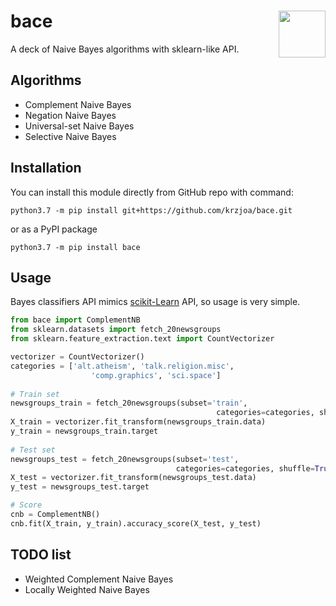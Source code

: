 # bace <img src="https://raw.githubusercontent.com/krzjoa/bace/master/img/bace-of-spades.png" align="right" width = "75px"/>

A deck of Naive Bayes algorithms with sklearn-like API.

## Algorithms
* Complement Naive Bayes
* Negation Naive Bayes
* Universal-set Naive Bayes
* Selective Naive Bayes

## Installation

You can install this module directly from GitHub repo with command:

````
python3.7 -m pip install git+https://github.com/krzjoa/bace.git
````

or as a PyPI package

````
python3.7 -m pip install bace
````

## Usage

Bayes classifiers API mimics [scikit-Learn](http://scikit-learn.org/stable/modules/classes.html>) API, so usage is very simple.


```` python
from bace import ComplementNB
from sklearn.datasets import fetch_20newsgroups
from sklearn.feature_extraction.text import CountVectorizer

vectorizer = CountVectorizer()
categories = ['alt.atheism', 'talk.religion.misc',
                  'comp.graphics', 'sci.space']
    
# Train set
newsgroups_train = fetch_20newsgroups(subset='train',
                                              categories=categories, shuffle=True)
X_train = vectorizer.fit_transform(newsgroups_train.data)
y_train = newsgroups_train.target
    
# Test set
newsgroups_test = fetch_20newsgroups(subset='test',
                                     categories=categories, shuffle=True)
X_test = vectorizer.fit_transform(newsgroups_test.data)
y_test = newsgroups_test.target

# Score 
cnb = ComplementNB()
cnb.fit(X_train, y_train).accuracy_score(X_test, y_test)
````

## TODO list
* Weighted Complement Naive Bayes
* Locally Weighted Naive Bayes



